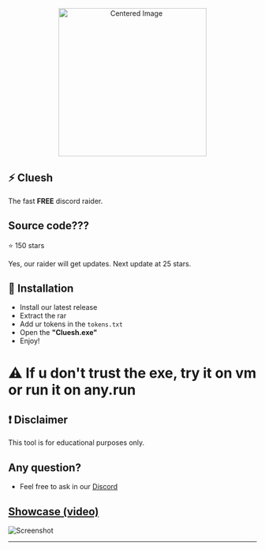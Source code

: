 <div align="center">
  <img src="https://cdn.discordapp.com/attachments/1367599000953294998/1371521269908115538/ing.png?ex=68237038&is=68221eb8&hm=bc3e7effb44a6b9cfcdff6fc051735336bbdf4682748ad54b58394f7af48fbae&" alt="Centered Image" width="300">
</div>

  ## ⚡ Cluesh  
  The fast **FREE** discord raider.
</div>

  ## Source code???
  ⭐ 150 stars

  Yes, our raider will get updates. Next update at 25 stars.
</div>

  ## 💾 Installation
  - Install our latest release
  - Extract the rar
  - Add ur tokens in the `tokens.txt`
  - Open the **"Cluesh.exe"**
  - Enjoy!
 </div>
 
  # ⚠ If u don't trust the exe, try it on vm or run it on any.run 
 </div>

  ## ❗ Disclaimer
  This tool is for educational purposes only.
 </div>

  ## Any question? 
  - Feel free to ask in our [Discord](https://discord.gg/pX3pQ5baFa)
 </div>
 
  ## [Showcase (video)](https://www.youtube.com/watch?v=EJPt7jJwQCc&t=1s)
   </div>

<p><img src="https://cdn.discordapp.com/attachments/1367599000953294998/1367599212035969214/image.png?ex=68152b84&is=6813da04&hm=f7a8e2b524a57ad960b9f96697884c3e841693e23dbdf7c5745e0a680522446d&" alt="Screenshot"></p>

--------------------------------------------------------------------
